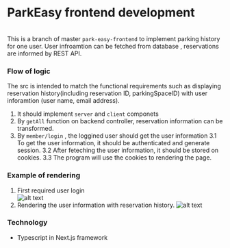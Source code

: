 # ParkEasy frontend development

\
This is a branch of master `park-easy-frontend` to implement parking history for one user.
User infroamtion can be fetched from database , reservations are informed by REST API.

### Flow of logic

The src is intended to match the functional requirements such as displaying reservation history(including reservation ID, parkingSpaceID) with user inforamtion (user name, email address).

1. It should implement `server` and `client` componets
2. By `getAll` function on backend controller, reservation information can be transformed.
3. By `member/login` , the loggined user should get the user information
   3.1 To get the user information, it should be authenticated and generate session.
   3.2 After feteching the user information, it should be stored on cookies.
   3.3 The program will use the cookies to rendering the page.

### Example of rendering

1. First required user login\
   ![alt text](image.png)
2. Rendering the user information with reservation history.
   ![alt text](image-1.png)

### Technology

- Typescript in Next.js framework
